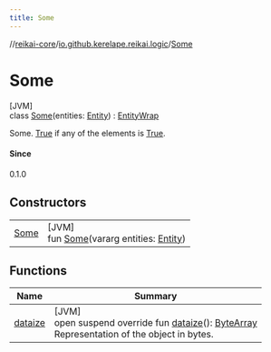 ```yaml
---
title: Some
---
```

//[reikai-core](../../../index.html)/[io.github.kerelape.reikai.logic](../index.html)/[Some](index.html)



# Some



[JVM]\
class [Some](index.html)(entities: [Entity](../../io.github.kerelape.reikai/-entity/index.html)) : [EntityWrap](../../io.github.kerelape.reikai/-entity-wrap/index.html)

Some. [True](../-true/index.html) if any of the elements is [True](../-true/index.html).



#### Since



0.1.0



## Constructors


| | |
|---|---|
| [Some](-some.html) | [JVM]<br>fun [Some](-some.html)(vararg entities: [Entity](../../io.github.kerelape.reikai/-entity/index.html)) |


## Functions


| Name | Summary |
|---|---|
| [dataize](../../io.github.kerelape.reikai/-entity/dataize.html) | [JVM]<br>open suspend override fun [dataize](../../io.github.kerelape.reikai/-entity/dataize.html)(): [ByteArray](https://kotlinlang.org/api/latest/jvm/stdlib/kotlin/-byte-array/index.html)<br>Representation of the object in bytes. |

